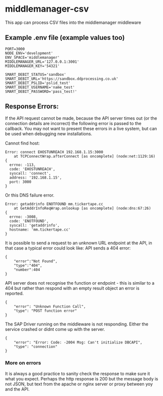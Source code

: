 # middlemanager-csv

This app can process CSV files into the middlemanager middleware

## Example .env file (example values too)
```
PORT=3000
NODE_ENV='development'
ENV_SPACE='middlemanager'
MIDDLEMANAGER_URL='127.0.0.1:3001'
MIDDLEMANAGER_KEY='54321'

SMART_DEBIT_STATUS='sandbox'
SMART_DEBIT_URL='https://sandbox.ddprocessing.co.uk'
SMART_DEBIT_PSLID='pslid_test'
SMART_DEBIT_USERNAME='name_test'
SMART_DEBIT_PASSWORD='pass_test!'
```

## Response Errors:
If the API request cannot be made, because the API server times out (or the connection details are incorrect) the following error is passed to the callback. You may not want to present these errors in a live system, but can be used when debugging new installations.

Cannot find host:
```
Error: connect EHOSTUNREACH 192.168.1.15:3000
    at TCPConnectWrap.afterConnect [as oncomplete] (node:net:1129:16) 
{
  errno: -113,
  code: 'EHOSTUNREACH',
  syscall: 'connect',
  address: '192.168.1.15',
  port: 3000
}
```
Or this DNS failure error.
```
Error: getaddrinfo ENOTFOUND mm.tickertape.cc
    at GetAddrInfoReqWrap.onlookup [as oncomplete] (node:dns:67:26) 
{
  errno: -3008,
  code: 'ENOTFOUND',
  syscall: 'getaddrinfo',
  hostname: 'mm.tickertape.cc'
}
```


It is possible to send a request to an unknown URL endpoint at the API, in that case a typical error could look like:
API sends a 404 error:
```
{
    "error":"Not Found",
    "type":"404",
    "number":404
}
```

API server does not recognise the function or endpoint - this is similar to a 404 but rather than respond with an empty result object an error is reported.
```
{
    "error": "Unknown Function Call",
    "type": "POST function error"
}
```

The SAP Driver running on the middleware is not responding. Either the service crashed or didnt come up with the server.
```
{
    "error": "Error: Code: -2004 Msg: Can't initialize DBCAPI",
    "type": "connection"
}
```

### More on errors
It is always a good practice to sanity check the response to make sure it what you expect. Perhaps the http response is 200 but the message body is not JSON, but text from the apache or nginx server or proxy between yoy and the API.